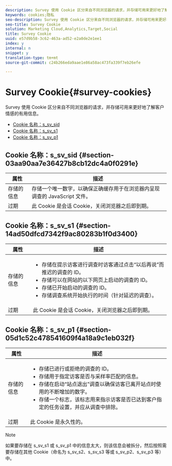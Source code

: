 ```yaml
---
description: Survey 使用 Cookie 区分来自不同浏览器的请求，并存储可用来更好地了解客户情感的有用信息。
keywords: cookies;隐私
seo-description: Survey 使用 Cookie 区分来自不同浏览器的请求，并存储可用来更好地了解客户情感的有用信息。
seo-title: Survey Cookie
solution: Marketing Cloud,Analytics,Target,Social
title: Survey Cookie
uuid: e57d9b58-3c62-463a-ad52-e2a0de2e1ee1
index: y
internal: n
snippet: y
translation-type: tm+mt
source-git-commit: c24b266eda9aae1e86a58ac473fa339f7eb26efe

---
```



# Survey Cookie{#survey-cookies}

Survey 使用 Cookie 区分来自不同浏览器的请求，并存储可用来更好地了解客户情感的有用信息。

* [Cookie 名称：s_sv_sid](../cookies/cookies-survey.md#section-03aa90aa7e36427b8cb12dc4a0f0291e)
* [Cookie 名称：s_sv_s1](../cookies/cookies-survey.md#section-14ad50dfcd7342f9ac80283b1f0d3400)
* [Cookie 名称：s_sv_p1](../cookies/cookies-survey.md#section-05d1c52c478541609f4a18a9c1eb032f)

## Cookie 名称：s_sv_sid {#section-03aa90aa7e36427b8cb12dc4a0f0291e}

| 属性 | 描述 |
|---|---|
| 存储的信息 | 存储一个唯一数字，以确保正确缓存用于在浏览器内呈现调查的 JavaScript 文件。 |
| 过期 | 此 Cookie 是会话 Cookie，关闭浏览器之后即到期。 |

## Cookie 名称：s_sv_s1 {#section-14ad50dfcd7342f9ac80283b1f0d3400}

<table id="table_6835D64C5D464A049F576621F2BE3FAD"> 
 <thead> 
  <tr> 
   <th colname="col1" class="entry"> 属性 </th> 
   <th colname="col2" class="entry"> 描述 </th> 
  </tr> 
 </thead>
 <tbody> 
  <tr> 
   <td colname="col1"> 存储的信息 </td> 
   <td colname="col2"> <p> 
     <ul id="ul_350369AFBEFF49938026D7D25D012A88"> 
      <li id="li_EA3D03382BFA474B802D1EE2054FABDB">存储在提示访客进行调查时访客通过点击“以后再说”而推迟的调查的 ID。 </li> 
      <li id="li_6111E8D568D64D7CBFB906046134025C"> 存储可以在网站的以下网页上启动的调查的 ID。 </li> 
      <li id="li_A16519F487654435B50577DA08654E70">存储已开始启动的调查的 ID。 </li> 
      <li id="li_8322C91846AB4A65B277C435D61660BF">存储调查系统开始执行的时间（针对延迟的调查）。 </li> 
     </ul> </p> </td> 
  </tr> 
  <tr> 
   <td colname="col1"> 过期 </td> 
   <td colname="col2"> 此 Cookie 是会话 Cookie，关闭浏览器之后即到期。 </td> 
  </tr> 
 </tbody> 
</table>

## Cookie 名称：s_sv_p1 {#section-05d1c52c478541609f4a18a9c1eb032f}

<table id="table_8F6CC83D32D54BEE99884318AD126C98"> 
 <thead> 
  <tr> 
   <th colname="col1" class="entry"> 属性 </th> 
   <th colname="col2" class="entry"> 描述 </th> 
  </tr> 
 </thead>
 <tbody> 
  <tr> 
   <td colname="col1"> 存储的信息 </td> 
   <td colname="col2"> <p> 
     <ul id="ul_A2717AD89DA540468963E9E7FBD382D5"> 
      <li id="li_21B0165911C74BA796111E9C93142B95">存储已进行或拒绝的调查的 ID。 </li> 
      <li id="li_DD966285CAE7438C9E43AFC4E91569F8">存储用于指定访客是否与采样率匹配的信息。 </li> 
      <li id="li_27BD16FE78BC46C3846BFFE4DF65BCB3">存储在启动“站点退出”调查以确保访客已离开站点时使用的不断增加的数字。 </li> 
      <li id="li_0C9FF8939615407BB9A0DB24C7C31CE6">存储一个标志，该标志用来指示访客是否已达到客户指定的任务设置，并应从调查中排除。 </li> 
     </ul> </p> </td> 
  </tr> 
  <tr> 
   <td colname="col1"> 过期 </td> 
   <td colname="col2"> 此 Cookie 是永久性的。 </td> 
  </tr> 
 </tbody> 
</table>

<a id="section_488AFFB899004968A2479B2423E6EEB7"></a>

>[!NOTE]
>
>如果要存储在 s_sv_s1 或 s_sv_p1 中的信息太大，则该信息会被拆分，然后按照需要存储在其他 Cookie（命名为 s_sv_s2、s_sv_s3 等或 s_sv_p2、s_sv_p3 等）中。


